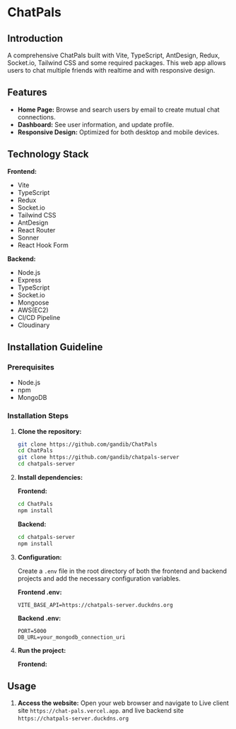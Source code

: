 # ChatPals

## Introduction

A comprehensive ChatPals built with Vite, TypeScript, AntDesign, Redux, Socket.io, Tailwind CSS and some required packages. This web app allows users to chat multiple friends with realtime and with responsive design.

## Features

- **Home Page:** Browse and search users by email to create mutual chat connections.
- **Dashboard:** See user information, and update profile.
- **Responsive Design:** Optimized for both desktop and mobile devices.

## Technology Stack

**Frontend:**

- Vite
- TypeScript
- Redux
- Socket.io
- Tailwind CSS
- AntDesign
- React Router
- Sonner
- React Hook Form

**Backend:**

- Node.js
- Express
- TypeScript
- Socket.io
- Mongoose
- AWS(EC2)
- CI/CD Pipeline
- Cloudinary

## Installation Guideline

### Prerequisites

- Node.js
- npm
- MongoDB

### Installation Steps

1. **Clone the repository:**

   ```bash
   git clone https://github.com/gandib/ChatPals
   cd ChatPals
   git clone https://github.com/gandib/chatpals-server
   cd chatpals-server
   ```

2. **Install dependencies:**

   **Frontend:**

   ```bash
   cd ChatPals
   npm install
   ```

   **Backend:**

   ```bash
   cd chatpals-server
   npm install
   ```

3. **Configuration:**

   Create a `.env` file in the root directory of both the frontend and backend projects and add the necessary configuration variables.

   **Frontend .env:**

   ```env
   VITE_BASE_API=https://chatpals-server.duckdns.org
   ```

   **Backend .env:**

   ```env
   PORT=5000
   DB_URL=your_mongodb_connection_uri
   ```

4. **Run the project:**

   **Frontend:**

## Usage

1. **Access the website:**
   Open your web browser and navigate to Live client site `https://chat-pals.vercel.app`. and live backend site `https://chatpals-server.duckdns.org`
